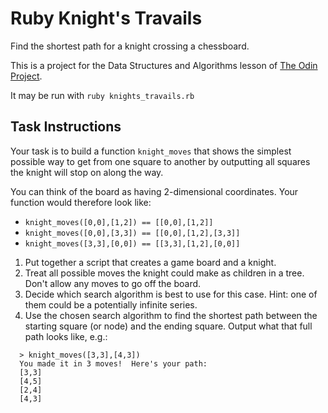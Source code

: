 # Ruby Knight's Travails

Find the shortest path for a knight crossing a chessboard.

This is a project for the Data Structures and Algorithms lesson of [The Odin Project](https://www.theodinproject.com/courses/ruby-programming/lessons/data-structures-and-algorithms).

It may be run with `ruby knights_travails.rb`

## Task Instructions

Your task is to build a function `knight_moves` that shows the simplest possible way to get from one square to another by outputting all squares the knight will stop on along the way.

You can think of the board as having 2-dimensional coordinates. Your function would therefore look like:

- `knight_moves([0,0],[1,2]) == [[0,0],[1,2]]`
- `knight_moves([0,0],[3,3]) == [[0,0],[1,2],[3,3]]`
- `knight_moves([3,3],[0,0]) == [[3,3],[1,2],[0,0]]`

1. Put together a script that creates a game board and a knight.
2. Treat all possible moves the knight could make as children in a tree. Don't allow any moves to go off the board.
3. Decide which search algorithm is best to use for this case. Hint: one of them could be a potentially infinite series.
4. Use the chosen search algorithm to find the shortest path between the starting square (or node) and the ending square. Output what that full path looks like, e.g.:

```
  > knight_moves([3,3],[4,3])
  You made it in 3 moves!  Here's your path:
  [3,3]
  [4,5]
  [2,4]
  [4,3]
```
